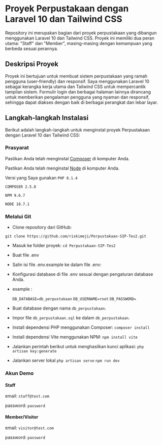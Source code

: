 # Proyek Perpustakaan dengan Laravel 10 dan Tailwind CSS

Repository ini merupakan bagian dari proyek perpustakaan yang dibangun menggunakan Laravel 10 dan Tailwind CSS. Proyek ini memiliki dua peran utama: "Staff" dan "Member", masing-masing dengan kemampuan yang berbeda sesuai perannya.

## Deskripsi Proyek

Proyek ini bertujuan untuk membuat sistem perpustakaan yang ramah pengguna (user-friendly) dan responsif. Saya menggunakan Laravel 10 sebagai kerangka kerja utama dan Tailwind CSS untuk mempercantik tampilan sistem. Formulir login dan berbagai halaman lainnya dirancang untuk memberikan pengalaman pengguna yang nyaman dan responsif, sehingga dapat diakses dengan baik di berbagai perangkat dan lebar layar.

## Langkah-langkah Instalasi

Berikut adalah langkah-langkah untuk menginstal proyek Perpustakaan dengan Laravel 10 dan Tailwind CSS:

### Prasyarat

Pastikan Anda telah menginstal [Composer](https://getcomposer.org/) di komputer Anda.

Pastikan Anda telah menginstal [Node](https://getcomposer.org/) di komputer Anda.

Versi yang Saya gunakan
`PHP 8.1.4`

`COMPOSER 2.5.8`

`NPM 9.6.7`

`NODE 18.7.1`

### Melalui Git

- Clone repository dari GitHub:

`git clone https://github.com/riskimeji/Perpustakaan-SIP-Tes2.git`

- Masuk ke folder proyek:
`cd Perpustakaan-SIP-Tes2`
- Buat file .env
- Salin isi file .env.example ke dalam file .env:
- Konfigurasi database di file .env sesuai dengan pengaturan database Anda.
- example :
  
   ``DB_DATABASE=db_perpustakaan``
    ``DB_USERNAME=root``
    ``DB_PASSWORD=``
  
- Buat database dengan nama `db_perpustakaan`.
- Impor file `db_perpustakaan.sql` ke dalam `db_perpustakaan`.
- Install dependensi PHP menggunakan Composer:
  `composer install`
- Install dependensi Vite menggunakan NPM:
  `npm install vite`
- Jalankan perintah berikut untuk menghasilkan kunci aplikasi:
  `php artisan key:generate`
- Jalankan server lokal
  `php artisan serve`
  `npm run dev`

### Akun Demo
#### Staff
email: `staff@test.com`

password: `password`

#### Member/Visitor
email: `visitor@test.com`

password: `password`


 
